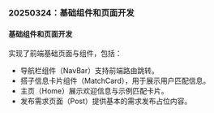 ### **20250324：基础组件和页面开发**

#### **基础组件和页面开发**

实现了前端基础页面与组件，包括：

   - 导航栏组件（NavBar）支持前端路由跳转。  
   - 搭子信息卡片组件（MatchCard），用于展示用户匹配信息。
   - 主页（Home）展示欢迎信息与示例匹配卡片。
   - 发布需求页面（Post）提供基本的需求发布占位内容。